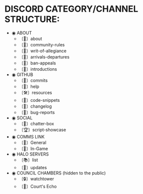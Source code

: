 # DISCORD CATEGORY/CHANNEL STRUCTURE:

* ◉ ABOUT
  * 〔📝〕about
  * 〔📕〕community-rules
  * 〔📜〕writ-of-allegiance
  * 〔🚪〕arrivals-departures
  * 〔🚨〕ban-appeals
  * 〔👋〕introductions
* ◉ GITHUB
    * 〔🔔〕commits
    * 〔🙋〕help
    * 〔🛠️〕resources
    * 〔👾〕code-snippets
    * 〔📜〕changelog
    * 〔🐛〕bug-reports
* ◉ SOCIAL
  * 〔💬〕chatter-box
  * 〔🏆〕script-showcase
* ◉ COMMS LINK
  * 〔🎤〕General
  * 〔🎤〕In-Game
* ◉ HALO SERVERS
  * 〔📚〕list
  * 〔🔔〕updates
* ◉ COUNCIL CHAMBERS (hidden to the public)
  * 〔🔒〕watchtower
  * 〔🎤〕Court's Echo